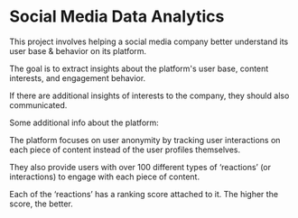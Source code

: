 # Social Media Data Analytics

This project involves helping a social media company better understand its user base & behavior on its platform.

The goal is to extract insights about the platform's user base, content interests, and engagement behavior.

If there are additional insights of interests to the company, they should also communicated.

Some additional info about the platform:

The platform focuses on user anonymity by tracking user interactions on each piece of content instead of the user profiles themselves.

They also provide users with over 100 different types of ‘reactions’ (or interactions) to engage with each piece of content.

Each of the ‘reactions’ has a ranking score attached to it. The higher the score, the better.
